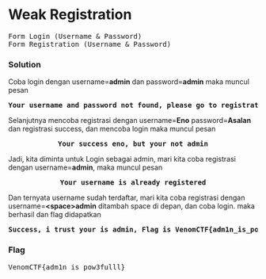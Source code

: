 <h1><b>Weak Registration</h1></b>
<pre>
Form Login (Username & Password)
Form Registration (Username & Password)
</pre>
</b><h3>Solution</h3></b>
<p>Coba login dengan username=<b>admin</b> dan password=<b>admin</b> maka muncul pesan</p> 
<pre align='center'>
<b>Your username and password not found, please go to registration form</b>
</pre>
<p>Selanjutnya mencoba registrasi dengan username=<b>Eno</b> password=<b>Asalan</b> dan registrasi success, dan mencoba login maka muncul pesan</p>
<pre align='center'>
<b>Your success eno, but your not admin</b>
</pre>
<p>Jadi, kita diminta untuk Login sebagai admin, mari kita coba registrasi dengan username=<b>admin</b>, maka muncul pesan</p>
<pre align='center'>
<b>Your username is already registered</b>
</pre>
<p>Dan ternyata username sudah terdaftar, mari kita coba registrasi dengan username=<b><<space>space>admin</b> ditambah space di depan, dan coba login. maka berhasil dan flag didapatkan</p>
<pre align='center'>
<b>Success, i trust your is admin, Flag is VenomCTF{adm1n_is_pow3fulll}</b>
</pre>
</b><h3>Flag</h3></b>
<pre>
VenomCTF{adm1n_is_pow3fulll}
</pre>
